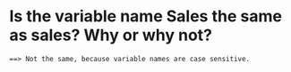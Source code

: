 # Is the variable name Sales the same as sales? Why or why not?

    ==> Not the same, because variable names are case sensitive.